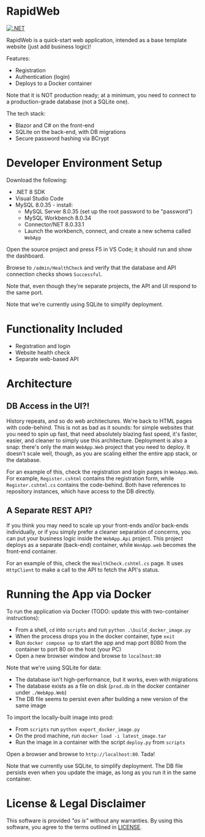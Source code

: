 # RapidWeb

[![.NET](https://github.com/nightblade9/RapidWeb/actions/workflows/dotnet.yml/badge.svg)](https://github.com/nightblade9/RapidWeb/actions/workflows/dotnet.yml)

RapidWeb is a quick-start web application, intended as a base template website (just add business logic)!

Features:
- Registration 
- Authentication (login)
- Deploys to a Docker container

Note that it is NOT production ready; at a minimum, you need to connect to a production-grade database (not a SQLite one).

The tech stack:

- Blazor and C# on the front-end
- SQLite on the back-end, with DB migrations
- Secure password hashing via BCrypt

# Developer Environment Setup

Download the following:

- .NET 8 SDK
- Visual Studio Code
- MySQL 8.0.35 - install:
    - MySQL Server 8.0.35 (set up the root password to be "password")
    - MySQL Workbench 8.0.34
    - Connector/NET 8.0.33.1
    - Launch the workbench, connect, and create a new schema called `WebApp`

Open the source project and press F5 in VS Code; it should run and show the dashboard.

Browse to `/admin/HealthCheck` and verify that the database and API connection checks shows `Successful`.

Note that, even though they're separate projects, the API and UI respond to the same port.

Note that we're currently using SQLite to simplify deployment.


# Functionality Included

- Registration and login
- Website health check
- Separate web-based API

# Architecture

## DB Access in the UI?!

History repeats, and so do web architectures. We're back to HTML pages with code-behind. This is not as bad as it sounds: for simple websites that you need to spin up fast, that need absolutely blazing fast speed, it's faster, easier, and cleaner to simply use this architecture. Deployment is also a snap: there's only the main `WebApp.Web` project that you need to deploy. It doesn't scale well, though, as you are scaling either the entire app stack, or the database.

For an example of this, check the registration and login pages in `WebApp.Web`.  For example, `Register.cshtml` contains the registration form, while `Register.cshtml.cs` contains the code-behind. Both have references to repository instances, which have access to the DB directly.

## A Separate REST API?

If you think you may need to scale up your front-ends and/or back-ends individually, or if you simply prefer a cleaner separation of concerns, you can put your business logic inside the `WebApp.Api` project. This project deploys as a separate (back-end) container, while `WenApp.web` becomes the front-end container.

For an example of this, check the `HealthCheck.cshtml.cs` page. It uses `HttpClient` to make a call to the API to fetch the API's status.

# Running the App via Docker

To run the application via Docker (TODO: update this with two-container instructions):

- From a shell, `cd` into `scripts` and run `python .\build_docker_image.py`
- When the process drops you in the docker container, type `exit`
- Run `docker compose up` to start the app and map port 8080 from the container to port 80 on the host (your PC)
- Open a new browser window and browse to `localhost:80`

Note that we're using SQLite for data:
- The database isn't high-performance, but it works, even with migrations
- The database exists as a file on disk (`prod.db` in the docker container under `./WebApp.Web`)
- The DB file seems to persist even after building a new version of the same image

To import the locally-built image into prod:

- From `scripts` run `python export_docker_image.py`
- On the prod machine, run `docker load -i latest_image.tar`
- Run the image in a container with the script `deploy.py` from `scripts`

Open a browser and browse to `http://localhost:80`. Tada!

Note that we currently use SQLite, to simplify deployment. The DB file persists even when you update the image, as long as you run it in the same container.

# License & Legal Disclaimer

This software is provided *"as is"* without any warranties. By using this software, you agree to the terms outlined in [LICENSE](./LICENSE).

